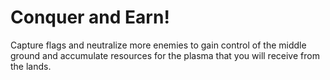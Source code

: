 # Conquer and Earn!&#x20;

Capture flags and neutralize more enemies to gain control of the middle ground and accumulate resources for the plasma that you will receive from the lands.
